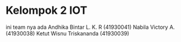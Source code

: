 # Kelompok 2 IOT
ini team nya ada 
Andhika Bintar L. K. R (41930041)
Nabila Victory A. (41930038)
Ketut Wisnu Triskananda (41930039)
